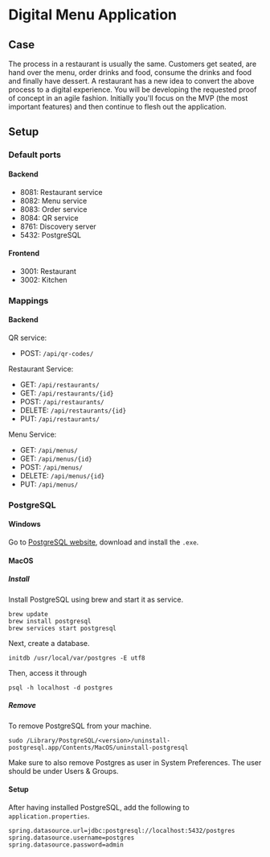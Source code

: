 # Digital Menu Application

## Case
The process in a restaurant is usually the same. Customers get seated, are hand over the menu, order drinks and food, consume the drinks and food and finally have dessert. A restaurant has a new idea to convert the above process to a digital experience. You will be developing the requested proof of concept in an agile fashion. Initially you'll focus on the MVP (the most important features) and then continue to flesh out the application. 

## Setup
### Default ports
#### Backend
* 8081: Restaurant service
* 8082: Menu service
* 8083: Order service
* 8084: QR service
* 8761: Discovery server
* 5432: PostgreSQL

#### Frontend
* 3001: Restaurant
* 3002: Kitchen

### Mappings
#### Backend
QR service:
* POST: `/api/qr-codes/`

Restaurant Service:
* GET: `/api/restaurants/`
* GET: `/api/restaurants/{id}`
* POST: `/api/restaurants/`
* DELETE: `/api/restaurants/{id}`
* PUT: `/api/restaurants/`

Menu Service:
* GET: `/api/menus/`
* GET: `/api/menus/{id}`
* POST: `/api/menus/`
* DELETE: `/api/menus/{id}`
* PUT: `/api/menus/`

### PostgreSQL
#### Windows
Go to [PostgreSQL website](https://www.postgresql.org/), download and install the `.exe`.

#### MacOS
##### Install
Install PostgreSQL using brew and start it as service.
``` 
brew update
brew install postgresql
brew services start postgresql
```
Next, create a database.
```
initdb /usr/local/var/postgres -E utf8
```
Then, access it through
```
psql -h localhost -d postgres
```
##### Remove
To remove PostgreSQL from your machine.
```
sudo /Library/PostgreSQL/<version>/uninstall-postgresql.app/Contents/MacOS/uninstall-postgresql
```
Make sure to also remove Postgres as user in System Preferences. The user should be under Users & Groups.

#### Setup
After having installed PostgreSQL, add the following to `application.properties`.
```
spring.datasource.url=jdbc:postgresql://localhost:5432/postgres
spring.datasource.username=postgres
spring.datasource.password=admin
```

